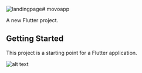 ![landingpage](https://github.com/user-attachments/assets/da0af31a-fd21-4b40-8da4-693de62ef1b4)# movoapp

A new Flutter project.

## Getting Started

This project is a starting point for a Flutter application.

![alt text](file:///Users/akhdanfarros/Desktop/landingpage.png)
